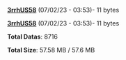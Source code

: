 [**3rrhUS58**](/data/3rrhUS58.txt) (07/02/23 - 03:53)- 11 bytes

[**3rrhUS58**](/data/3rrhUS58.txt) (07/02/23 - 03:53)- 11 bytes

**Total Datas**: 8716

**Total Size**: 57.58 MB / 57.6 MB